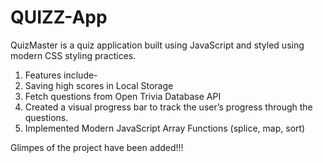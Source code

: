 # QUIZZ-App
QuizMaster is a quiz application built using JavaScript and styled using modern CSS styling practices.
1. Features include-
2. Saving high scores in Local Storage
3. Fetch questions from Open Trivia Database API
4. Created a visual progress bar to track the user’s progress through the questions.
5. Implemented Modern JavaScript Array Functions (splice, map, sort)

Glimpes of the project have been added!!!
